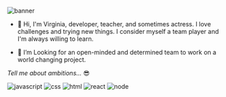 ![banner](https://user-images.githubusercontent.com/90973933/165371668-b18b788a-b28c-4865-bc64-5f5ce99a8779.gif)


- 👋 Hi, I'm Virginia, developer, teacher, and sometimes actress. I love challenges and trying new things. I consider myself a team player and I'm always willing to learn.

- 👀 I’m Looking for an open-minded and determined team to work on a world changing project.

*Tell me about ambitions...* 😎

![javascript](https://user-images.githubusercontent.com/90973933/165377813-3a217805-0ced-431d-9263-9159663a89e2.png)
![css](https://user-images.githubusercontent.com/90973933/165377807-57c39057-34ef-4e8c-98ac-1dbdfe447245.png)
![html](https://user-images.githubusercontent.com/90973933/165377810-1d6a773e-095b-41c1-b707-f689d7194857.png)
![react](https://user-images.githubusercontent.com/90973933/165377817-c857c48c-9157-401d-bc23-07c8f7fc1590.png)
![node](https://user-images.githubusercontent.com/90973933/165377814-58fad4d7-f52e-476c-9abe-581f6ff662e3.png)
